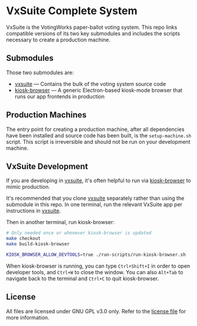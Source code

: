 # VxSuite Complete System

VxSuite is the VotingWorks paper-ballot voting system. This repo links compatible versions of its two key submodules and includes the scripts necessary to create a production machine.

## Submodules

Those two submodules are:

- [vxsuite](https://github.com/votingworks/vxsuite) — Contains the bulk of the voting system source code
- [kiosk-browser](https://github.com/votingworks/kiosk-browser) — A generic Electron-based kiosk-mode browser that runs our app frontends in production

## Production Machines

The entry point for creating a production machine, after all dependencies have been installed and source code has been built, is the `setup-machine.sh` script. This script is irreversible and should not be run on your development machine.

## VxSuite Development

If you are developing in [vxsuite](https://github.com/votingworks/vxsuite), it's often helpful to run via [kiosk-browser](https://github.com/votingworks/kiosk-browser) to mimic production.

It's recommended that you clone [vxsuite](https://github.com/votingworks/vxsuite) separately rather than using the submodule in this repo. In one terminal, run the relevant VxSuite app per instructions in [vxsuite](https://github.com/votingworks/vxsuite).

Then in another terminal, run kiosk-browser:

```sh
# Only needed once or whenever kiosk-browser is updated
make checkout
make build-kiosk-browser

KIOSK_BROWSER_ALLOW_DEVTOOLS=true ./run-scripts/run-kiosk-browser.sh
```

When kiosk-browser is running, you can type `Ctrl+Shift+I` in order to open developer tools, and `Ctrl+W` to close the window. You can also `Alt+Tab` to navigate back to the terminal and `Ctrl+C` to quit kiosk-browser.

## License

All files are licensed under GNU GPL v3.0 only. Refer to the [license file](./LICENSE) for
more information.
